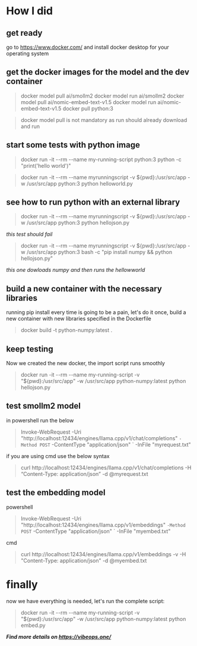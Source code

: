 # How I did

## get ready
go to https://www.docker.com/ and install docker desktop for your operating system

## get the docker images for the model and the dev container
> docker model pull ai/smollm2
> docker model run ai/smollm2
> docker model pull ai/nomic-embed-text-v1.5
> docker model run ai/nomic-embed-text-v1.5
> docker pull python:3

> docker model pull is not mandatory as run should already download and run

## start some tests with python image 
> docker run -it --rm --name my-running-script python:3 python -c "print('hello world')"

> docker run -it --rm --name myrunningscript -v ${pwd}:/usr/src/app -w /usr/src/app python:3 python helloworld.py

## see how to run python with an external library
> docker run -it --rm --name myrunningscript -v ${pwd}:/usr/src/app -w /usr/src/app python:3 python hellojson.py

*this test should fail*

> docker run -it --rm --name myrunningscript -v ${pwd}:/usr/src/app -w /usr/src/app python:3 bash -c "pip install numpy && python hellojson.py"

*this one dowloads numpy and then runs the hellowworld*

## build a new container with the necessary libraries
running pip install every time is going to be a pain, let's do it once, build a new container with new libraries specified in the Dockerfile 

> docker build -t python-numpy:latest .

## keep testing
Now we created the new docker, the import script runs smoothly

> docker run -it --rm --name my-running-script -v "${pwd}:/usr/src/app" -w /usr/src/app python-numpy:latest python hellojson.py

## test smollm2 model
in powershell run the below

> Invoke-WebRequest -Uri "http://localhost:12434/engines/llama.cpp/v1/chat/completions" `
>  -Method POST `
>  -ContentType "application/json" `
>  -InFile "myrequest.txt"

if you are using cmd use the below syntax

> curl http://localhost:12434/engines/llama.cpp/v1/chat/completions -H “Content-Type: application/json” -d @myrequest.txt

## test the embedding model
powershell

>Invoke-WebRequest -Uri "http://localhost:12434/engines/llama.cpp/v1/embeddings" `
>   -Method POST `
>   -ContentType "application/json" `
>   -InFile "myembed.txt"

cmd
> curl http://localhost:12434/engines/llama.cpp/v1/embeddings -v -H "Content-Type: application/json" -d @myembed.txt

# finally
now we have everything is needed, let's run the complete script:

> docker run -it --rm --name my-running-script -v "${pwd}:/usr/src/app" -w /usr/src/app python-numpy:latest python embed.py

***Find more details on https://vibeops.one/***